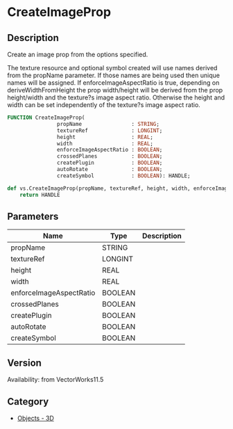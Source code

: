 # CreateImageProp

## Description
Create an image prop from the options specified.  

The texture resource and optional symbol created will use names derived from the propName parameter.  If those names are being used then unique names will be assigned.  If enforceImageAspectRatio is true, depending on deriveWidthFromHeight the prop width/height will be derived from the prop height/width and the texture?s image aspect ratio. Otherwise the height and width can be set independently of the texture?s image aspect ratio.

```pascal
FUNCTION CreateImageProp(
				propName                : STRING;
				textureRef              : LONGINT;
				height                  : REAL;
				width                   : REAL;
				enforceImageAspectRatio : BOOLEAN;
				crossedPlanes           : BOOLEAN;
				createPlugin            : BOOLEAN;
				autoRotate              : BOOLEAN;
				createSymbol            : BOOLEAN): HANDLE;
```

```python
def vs.CreateImageProp(propName, textureRef, height, width, enforceImageAspectRatio, crossedPlanes, createPlugin, autoRotate, createSymbol):
    return HANDLE
```

## Parameters
|Name|Type|Description|
|---|---|---|
|propName|STRING|   |
|textureRef|LONGINT|   |
|height|REAL|   |
|width|REAL|   |
|enforceImageAspectRatio|BOOLEAN|   |
|crossedPlanes|BOOLEAN|   |
|createPlugin|BOOLEAN|   |
|autoRotate|BOOLEAN|   |
|createSymbol|BOOLEAN|   |

## Version
Availability: from VectorWorks11.5

## Category
* [Objects - 3D](../Categories/Objects%20-%203D.md)
